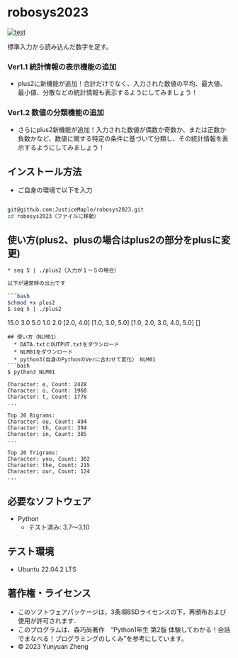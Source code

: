 # robosys2023

[![test](https://github.com/ryuichiueda/robosys2023/actions/workflows/test.yml/badge.svg)](https://github.com/ryuichiueda/robosys2023/actions/workflows/test.yml)

標準入力から読み込んだ数字を足す。
### Ver1.1 統計情報の表示機能の追加
   * plus2に新機能が追加！合計だけでなく、入力された数値の平均、最大値、最小値、分散などの統計情報も表示するようにしてみましょう！
   
### Ver1.2 数値の分類機能の追加
   * さらにplus2新機能が追加！入力された数値が偶数か奇数か、または正数か負数かなど、数値に関する特定の条件に基づいて分類し、その統計情報を表示するようにしてみましょう！
   
## インストール方法

* ご自身の環境で以下を入力
```bash

git@github.com:JusticeMaple/robosys2023.git
cd robosys2023（ファイルに移動）
```

## 使い方(plus2、plusの場合はplus2の部分をplusに変更)
```bash
* seq 5 | ./plus2（入力が１～５の場合）

以下が通常時の出力です

```bash
$chmod +x plus2
$ seq 5 | ./plus2
```
15.0
3.0
5.0
1.0
2.0
[2.0, 4.0]
[1.0, 3.0, 5.0]
[1.0, 2.0, 3.0, 4.0, 5.0]
[]
```
## 使い方（NLM01）
  * DATA.txtとOUTPUT.txtをダウンロード
  * NLM01をダウンロード
  * python3(自身のPythonのVerに合わせて変化）　NLM01
```bash
$ python3 NLM01

Character: e, Count: 2428
Character: o, Count: 1960
Character: t, Count: 1778
...

Top 20 Bigrams:
Character: ou, Count: 494
Character: th, Count: 394
Character: in, Count: 385
...

Top 20 Trigrams:
Character: you, Count: 302
Character: the, Count: 215
Character: our, Count: 124
...

```

## 必要なソフトウェア

* Python
    * テスト済み: 3.7〜3.10

## テスト環境

* Ubuntu 22.04.2 LTS

## 著作権・ライセンス

* このソフトウェアパッケージは，3条項BSDライセンスの下，再頒布および使用が許可されます．
* このプログラムは、森巧尚著作　“Python1年生 第2版 体験してわかる！会話でまなべる！プログラミングのしくみ”を参考にしています。
* © 2023 Yunyuan Zheng
